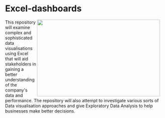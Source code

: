 # Excel-dashboards

<img align="right" height="250" width="400" src="https://github.com/Wyverical/Excel-dashboards/blob/main/Mercedes%20Benz%20Car%20Model%20Analysis/Images/readme.jpg" />

This repository will examine complex and sophisticated data visualisations using Excel that will aid stakeholders in gaining a better understanding of the company's data and performance. The repository will also attempt to investigate various sorts of Data visualisation approaches and give Exploratory Data Analysis to help businesses make better decisions.
